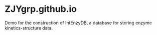# ZJYgrp.github.io
Demo for the construction of IntEnzyDB, a database for storing enzyme kinetics-structure data. 
